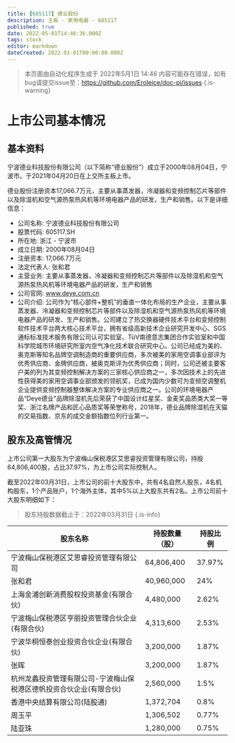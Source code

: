 ```yaml
---
title: [605117] 德业股份
description: 主板 - 家用电器 - 605117
published: true
date: 2022-05-01T14:46:36.000Z
tags: stock
editor: markdown
dateCreated: 2022-01-01T00:00:00.000Z
---
```


> 本页面由自动化程序生成于 2022年5月1日 14:46
> 内容可能存在错误，如有bug请提交issue至：https://github.com/Eroleice/doc-pi/issues
{.is-warning}

# 上市公司基本情况

## 基本资料

宁波德业科技股份有限公司（以下简称“德业股份”）成立于2000年08月04日，宁波市。于2021年04月20日在上交所主板上市。

德业股份注册资本17,066.7万元，主要从事蒸发器，冷凝器和变频控制芯片等部件以及除湿机和空气源热泵热风机等环境电器产品的研发，生产和销售。以下是详细信息：

- 公司名称: 宁波德业科技股份有限公司
- 股票代码: 605117.SH
- 所在地: 浙江 - 宁波市
- 成立日期: 2000年08月04日
- 注册资本: 17,066.7万元
- 法定代表人: 张和君
- 主营业务: 主要从事蒸发器，冷凝器和变频控制芯片等部件以及除湿机和空气源热泵热风机等环境电器产品的研发，生产和销售
- 公司官网: www.deye.com.cn
- 公司介绍: 公司作为“核心部件+整机”的垂直一体化布局的生产企业，主要从事蒸发器、冷凝器和变频控制芯片等部件以及除湿机和空气源热泵热风机等环境电器产品的研发、生产和销售。公司建立了热交换器硬件技术平台和变频控制软件技术平台两大核心技术平台，拥有省级高新技术企业研究开发中心、SGS通标标准技术服务有限公司认可实验室、TüV南德意志集团合作实验室和中国科学院城市环境研究所室内空气净化技术联合研究中心。公司已经成为美的、奥克斯等知名品牌空调制造商的重要供应商，多次被美的家用空调事业部评为优秀供应商、金牌供应商，被奥克斯评为优秀供应商；同时，公司还被主要客户美的列为其变频控制解决方案的三家核心供应商之一，多次因技术上的先进性获得美的家用空调事业部颁发的领航奖，已成为国内少数可为变频空调整机企业提供变频控制器整体解决方案的专业供应商之一。公司的环境电器产品“Deye德业”品牌除湿机先后荣获了中国设计红星奖、金麦奖品质类大奖一等奖、浙江名牌产品和匠心品质奖等荣誉称号，2018年，德业品牌除湿机在天猫的交易指数、京东的成交金额指数位列行业第一。


## 股东及高管情况

上市公司第一大股东为宁波梅山保税港区艾思睿投资管理有限公司，持股64,806,400股，占比37.97%，为上市公司实际控制人。

截至2022年03月31日，上市公司的前十大股东中，共有4名自然人股东，4名机构股东，1个产品账户，1个海外主体，其中5%以上大股东共有2名。上市公司前十大股东明细如下：

> 股东持股数据截止于：2022年03月31日
{.is-info}

| 股东名称 | 持股数量（股） | 持股比例 |
| --- | --- | --- |
| 宁波梅山保税港区艾思睿投资管理有限公司 | 64,806,400 | 37.97% |
| 张和君 | 40,960,000 | 24% |
| 上海金浦创新消费股权投资基金(有限合伙) | 4,480,000 | 2.62% |
| 宁波梅山保税港区亨丽投资管理合伙企业(有限合伙) | 4,313,600 | 2.53% |
| 宁波华桐恒泰创业投资合伙企业(有限合伙) | 3,200,000 | 1.87% |
| 张晖 | 3,200,000 | 1.87% |
| 杭州龙蠡投资管理有限公司-宁波梅山保税港区德帆投资合伙企业(有限合伙) | 2,560,000 | 1.5% |
| 香港中央结算有限公司(陆股通) | 1,372,704 | 0.8% |
| 周玉平 | 1,306,502 | 0.77% |
| 陆亚珠 | 1,280,000 | 0.75% |




